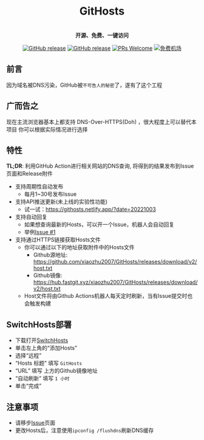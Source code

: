 <h1 align="center">GitHosts</h1>

<p align="center">
    <br />
    <strong>开源、免费、一键访问</strong>
</p>

<p align="center">
    <a href="https://github.com/xiaozhu2007/GitHosts/releases/"><img src="https://img.shields.io/github/release/xiaozhu2007/GitHosts.svg?style=for-the-badge" alt="GitHub release"></a>
    <a href="https://github.com/xiaozhu2007/GitHosts/releases/"><img src="https://img.shields.io/github/downloads/xiaozhu2007/GitHosts/total.svg?style=for-the-badge" alt="GitHub release"></a>
    <a href="http://makeapullrequest.com"><img src="https://img.shields.io/badge/PRs-welcome-brightgreen.svg?style=for-the-badge" alt="PRs Welcome"></a>
    <a href="https://go.runba.cyou/auth/register?code=0u3Q"><img src="https://img.shields.io/badge/免费机场-签到领取流量-orange.svg?style=for-the-badge" alt="免费机场"></a>
</p>

## 前言

因为域名被DNS污染，GitHub被`不可告人的秘密`了，遂有了这个工程

## 广而告之

现在主流浏览器基本上都支持 DNS-Over-HTTPS(Doh) ，很大程度上可以替代本项目
你可以根据实际情况进行选择

## 特性

**TL;DR**: 利用GitHub Action进行相关网站的DNS查询, 将得到的结果发布到Issue页面和Release附件
+ 支持周期性自动发布
    + 每月1~30号发布Issue
+ 支持API推送更新(未上线的实验性功能)
    + 试一试：<https://githosts.netlify.app/?date=20221003>
+ 支持自动回复  
    + 如果想查询最新的Hosts，可以开一个Issue，机器人会自动回复
    + 举例[Issue #1](https://github.com/xiaozhu2007/GitHosts/issues/1)
+ 支持通过HTTPS链接获取Hosts文件  
    + 你可以通过以下的地址获取附件中的Hosts文件
        * Github源地址:   <https://github.com/xiaozhu2007/GitHosts/releases/download/v2/host.txt>
        * Github镜像: <https://hub.fastgit.xyz/xiaozhu2007/GitHosts/releases/download/v2/host.txt>
    + Host文件将由Github Actions机器人每天定时刷新，当有Issue提交时也会触发构建


## SwitchHosts部署

- 下载打开[SwitchHosts]
- 单击左上角的“添加Hosts”
- 选择“远程”
- “Hosts 标题” 填写 `GitHosts`
- “URL” 填写 上方的Github镜像地址
- “自动刷新” 填写 `1 小时`
- 单击“完成”

## 注意事项
+ 请移步[Issue]页面 
+ 更改Hosts后，注意使用`ipconfig /flushdns`刷新DNS缓存


[SwitchHosts]:https://swh.app/zh/
[Issue]:https://github.com/xiaozhu2007/GitHosts/issues/
